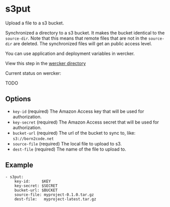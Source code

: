 # s3put

Upload a file to a s3 bucket. 

Synchronized a directory to a s3 bucket. It makes the bucket identical to the `source-dir`.
Note that this means that remote files that are not in the `source-dir` are deleted. 
The synchronized files will get an public access level.

You can use application and deployment variables in wercker.

View this step in the [wercker directory](#TODO)

Current status on wercker:

TODO

## Options

* `key-id` (required) The Amazon Access key that will be used for authorization.
* `key-secret` (required) The Amazon Access secret that will be used for authorization.
* `bucket-url` (required) The url of the bucket to sync to, like: `s3://born2code.net`
* `source-file` (required) The local file to upload to s3.
* `dest-file` (required) The name of the file to upload to.

## Example

    - s3put:
        key-id:     $KEY
        key-secret: $SECRET
        bucket-url: $BUCKET
        source-file: myproject-0.1.0.tar.gz
        dest-file:   myproject-latest.tar.gz